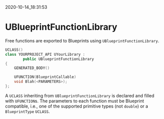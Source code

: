 2020-10-14_18:31:53

#     UBlueprintFunctionLibrary

Free functions are exported to Blueprints using `UBlueprintFunctionLibrary`.

```c++
UCLASS()
class YOURPROJECT_API UYourLibrary :
        public UBlueprintFunctionLibrary
{
    GENERATED_BODY()

    UFUNCTION(BlueprintCallable)
    void Blah(<PARAMETERS>);
};
```

A `UCLASS` inheriting from `UBlueprintFunctionLibrary` is declared and filled with `UFUNCTION`s.
The parameters to each function must be Blueprint compatible, i.e., one of the supported primitive types (not `double`) or a `BlueprintType` `UCLASS`.